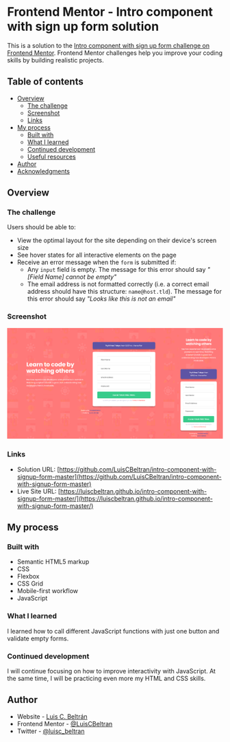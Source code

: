# Frontend Mentor - Intro component with sign up form solution

This is a solution to the [Intro component with sign up form challenge on Frontend Mentor](https://www.frontendmentor.io/challenges/intro-component-with-signup-form-5cf91bd49edda32581d28fd1). Frontend Mentor challenges help you improve your coding skills by building realistic projects. 

## Table of contents

- [Overview](#overview)
  - [The challenge](#the-challenge)
  - [Screenshot](#screenshot)
  - [Links](#links)
- [My process](#my-process)
  - [Built with](#built-with)
  - [What I learned](#what-i-learned)
  - [Continued development](#continued-development)
  - [Useful resources](#useful-resources)
- [Author](#author)
- [Acknowledgments](#acknowledgments)

## Overview

### The challenge

Users should be able to:

- View the optimal layout for the site depending on their device's screen size
- See hover states for all interactive elements on the page
- Receive an error message when the `form` is submitted if:
  - Any `input` field is empty. The message for this error should say *"[Field Name] cannot be empty"*
  - The email address is not formatted correctly (i.e. a correct email address should have this structure: `name@host.tld`). The message for this error should say *"Looks like this is not an email"*

### Screenshot

![](./preview.png)

### Links

- Solution URL: [https://github.com/LuisCBeltran/intro-component-with-signup-form-master](https://github.com/LuisCBeltran/intro-component-with-signup-form-master)
- Live Site URL: [https://luiscbeltran.github.io/intro-component-with-signup-form-master/](https://luiscbeltran.github.io/intro-component-with-signup-form-master/)

## My process

### Built with

- Semantic HTML5 markup
- CSS
- Flexbox
- CSS Grid
- Mobile-first workflow
- JavaScript

### What I learned

I learned how to call different JavaScript functions with just one button and validate empty forms.

### Continued development

I will continue focusing on how to improve interactivity with JavaScript. At the same time, I will be practicing even more my HTML and CSS skills.

## Author

- Website - [Luis C. Beltrán](https://github.com/LuisCBeltran)
- Frontend Mentor - [@LuisCBeltran](https://www.frontendmentor.io/profile/LuisCBeltran)
- Twitter - [@luisc_beltran](https://twitter.com/luisc_beltran)
